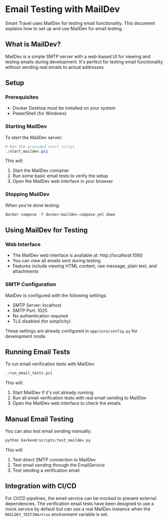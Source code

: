 # Email Testing with MailDev

Smart Travel uses MailDev for testing email functionality. This document explains how to set up and use MailDev for email testing.

## What is MailDev?

MailDev is a simple SMTP server with a web-based UI for viewing and testing emails during development. It's perfect for testing email functionality without sending real emails to actual addresses.

## Setup

### Prerequisites

- Docker Desktop must be installed on your system
- PowerShell (for Windows)

### Starting MailDev

To start the MailDev server:

```powershell
# Run the provided start script
./start_maildev.ps1
```

This will:
1. Start the MailDev container
2. Run some basic email tests to verify the setup
3. Open the MailDev web interface in your browser

### Stopping MailDev

When you're done testing:

```powershell
docker compose -f docker/maildev-compose.yml down
```

## Using MailDev for Testing

### Web Interface

- The MailDev web interface is available at: http://localhost:1080
- You can view all emails sent during testing
- Features include viewing HTML content, raw message, plain text, and attachments

### SMTP Configuration

MailDev is configured with the following settings:

- SMTP Server: localhost
- SMTP Port: 1025
- No authentication required
- TLS disabled (for simplicity)

These settings are already configured in `app/core/config.py` for development mode.

## Running Email Tests

To run email verification tests with MailDev:

```powershell
./run_email_tests.ps1
```

This will:
1. Start MailDev if it's not already running
2. Run all email verification tests with real email sending to MailDev
3. Open the MailDev web interface to check the emails

## Manual Email Testing

You can also test email sending manually:

```powershell
python backend/scripts/test_maildev.py
```

This will:
1. Test direct SMTP connection to MailDev
2. Test email sending through the EmailService
3. Test sending a verification email

## Integration with CI/CD

For CI/CD pipelines, the email service can be mocked to prevent external dependencies. The verification email tests have been designed to use a mock service by default but can use a real MailDev instance when the `MAILDEV_TESTING=true` environment variable is set.
